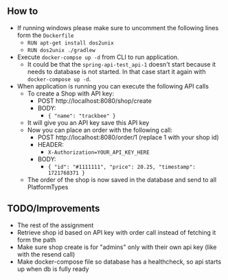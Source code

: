 ## How to
- If running windows please make sure to uncomment the following lines form the `Dockerfile`
  - `RUN apt-get install dos2unix`
  - `RUN dos2unix ./gradlew`
- Execute `docker-compse up -d` from CLI to run application.
  - It could be that the `spring-api-test_api-1` doesn't start because it needs to database is not started. In that case start it again with `docker-compose up -d`.
- When application is running you can execute the following API calls
  - To create a Shop with API key:
    - POST http://localhost:8080/shop/create
    - BODY:
      - `{
        "name": "trackbee"
        }`
  - It will give you an API key save this API key
  - Now you can place an order with the following call:
    - POST http://localhost:8080/order/1 (replace 1 with your shop id)
    - HEADER:
      - `X-Authorization=YOUR_API_KEY_HERE`
    - BODY:
      -  `{
         "id": "#1111111",
         "price": 20.25,
         "timestamp": 1721768371
         }`
  - The order of the shop is now saved in the database and send to all PlatformTypes

## TODO/Improvements
- The rest of the assignment
- Retrieve shop id based on API key with order call instead of fetching it form the path
- Make sure shop create is for "admins" only with their own api key (like with the resend call)
- Make docker-compose file so database has a healthcheck, so api starts up when db is fully ready
